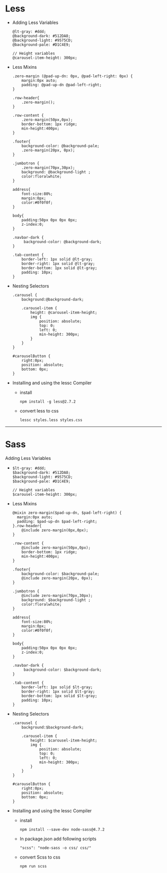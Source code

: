 # Less

* Adding Less Variables

  ```less
  @lt-gray: #ddd;
  @background-dark: #512DA8;
  @background-light: #9575CD;
  @background-pale: #D1C4E9;

  // Height variables
  @carousel-item-height: 300px;
  ```

* Less Mixins

  ```less
  .zero-margin (@pad-up-dn: 0px, @pad-left-right: 0px) {
      margin:0px auto;
      padding: @pad-up-dn @pad-left-right;
  }

  .row-header{
      .zero-margin();
  }

  .row-content {
      .zero-margin(50px,0px);
      border-bottom: 1px ridge;
      min-height:400px;
  }

  .footer{
      background-color: @background-pale;
      .zero-margin(20px, 0px);
  }

  .jumbotron {
      .zero-margin(70px,30px);
      background: @background-light ;
      color:floralwhite;
  }

  address{
      font-size:80%;
      margin:0px;
      color:#0f0f0f;
  }

  body{
      padding:50px 0px 0px 0px;
      z-index:0;
  }

  .navbar-dark {
       background-color: @background-dark;
  }

  .tab-content {
      border-left: 1px solid @lt-gray;
      border-right: 1px solid @lt-gray;
      border-bottom: 1px solid @lt-gray;
      padding: 10px;
  }
  ```

* Nesting Selectors

  ```less
  .carousel {
      background:@background-dark;

      .carousel-item {
          height: @carousel-item-height;
          img {
              position: absolute;
              top: 0;
              left: 0;
              min-height: 300px;
          }
      }
  }

  #carouselButton {
      right:0px;
      position: absolute;
      bottom: 0px;
  }
  ```

* Installing and using the lessc Compiler

  * install

    ```
    npm install -g less@2.7.2
    ```

  * convert less to css

    ```
    lessc styles.less styles.css
    ```

---

# Sass

Adding Less Variables

* ```less
  $lt-gray: #ddd;
  $background-dark: #512DA8;
  $background-light: #9575CD;
  $background-pale: #D1C4E9;

  // Height variables
  $carousel-item-height: 300px;
  ```
* Less Mixins

  ```less
  @mixin zero-margin($pad-up-dn, $pad-left-right) {
  	margin:0px auto;
  	padding: $pad-up-dn $pad-left-right;
  }.row-header{
      @include zero-margin(0px,0px);
  }

  .row-content {
      @include zero-margin(50px,0px);
      border-bottom: 1px ridge;
      min-height:400px;
  }

  .footer{
      background-color: $background-pale;
      @include zero-margin(20px, 0px);
  }

  .jumbotron {
      @include zero-margin(70px,30px);
      background: $background-light ;
      color:floralwhite;
  }

  address{
      font-size:80%;
      margin:0px;
      color:#0f0f0f;
  }

  body{
      padding:50px 0px 0px 0px;
      z-index:0;
  }

  .navbar-dark {
       background-color: $background-dark;
  }

  .tab-content {
      border-left: 1px solid $lt-gray;
      border-right: 1px solid $lt-gray;
      border-bottom: 1px solid $lt-gray;
      padding: 10px;
  }

  ```

* Nesting Selectors

  ```less
  .carousel {
      background:$background-dark;

      .carousel-item {
          height: $carousel-item-height;
          img {
              position: absolute;
              top: 0;
              left: 0;
              min-height: 300px;
          }
      }
  }

  #carouselButton {
      right:0px;
      position: absolute;
      bottom: 0px;
  }
  ```

* Installing and using the lessc Compiler

  * install

    ```
    npm install --save-dev node-sass@4.7.2
    ```

  * In package.json add following scripts 

    ```
    "scss": "node-sass -o css/ css/"
    ```

  * convert Scss to css

    ```
    npm run scss
    ```



